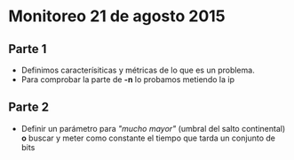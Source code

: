 # Monitoreo 21 de agosto 2015

## Parte 1

* Definimos caracterísiticas y métricas de lo que es un problema.
* Para comprobar la parte de **-n** lo probamos metiendo la ip

## Parte 2

* Definir un parámetro para *"mucho mayor"* (umbral del salto continental) **o**  buscar y meter como constante el tiempo que tarda un conjunto de bits

